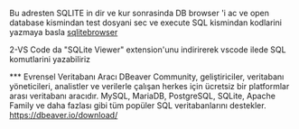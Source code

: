 Bu adresten SQLITE in dir ve kur sonrasinda DB browser 'i ac ve open database kismindan test dosyani sec ve execute SQL kismindan kodlarini yazmaya basla [sqlitebrowser](https://sqlitebrowser.org/dl/)

2-VS Code da "SQLite Viewer" extension'unu indirirerek vscode ilede SQL komutlarini yazabiliriz

\*\*\* Evrensel Veritabanı Aracı DBeaver Community, geliştiriciler, veritabanı yöneticileri, analistler ve verilerle çalışan herkes için ücretsiz bir platformlar arası veritabanı aracıdır. MySQL, MariaDB, PostgreSQL, SQLite, Apache Family ve daha fazlası gibi tüm popüler SQL veritabanlarını destekler.
https://dbeaver.io/download/
